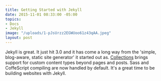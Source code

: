 ```yaml
---
title: Getting Started with Jekyll
date: 2015-11-01 08:33:00 -05:00
topics:
- Docs
- Jekyll
image: "/uploads/1-pJsUrzz2EGWUoo61z43qAA.jpeg"
layout: post
---
```


Jekyll is great. It just hit 3.0 and it has come a long way from the 'simple, blog-aware, static site generator' it started out as. [Collections](http://jekyllrb.com/docs/collections/) brings support for custom content types beyond pages and posts. Sass and CoffeScript compiling are now handled by default. It's a great time to be building websites with Jekyll.
